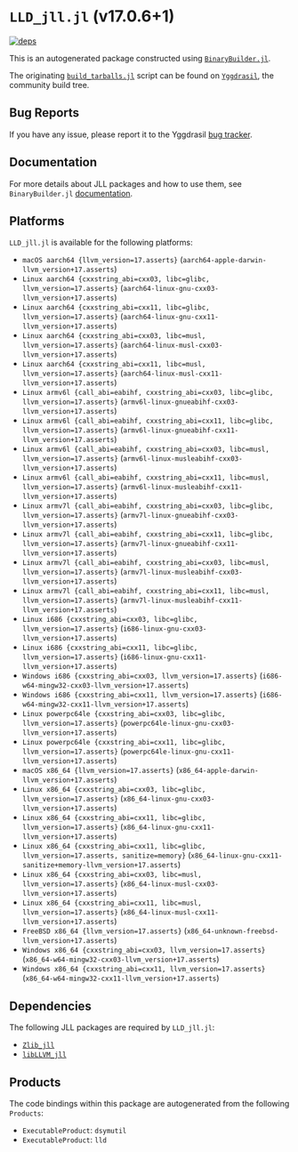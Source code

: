 # `LLD_jll.jl` (v17.0.6+1)

[![deps](https://juliahub.com/docs/LLD_jll/deps.svg)](https://juliahub.com/ui/Packages/LLD_jll/ZHBMJ?page=2)

This is an autogenerated package constructed using [`BinaryBuilder.jl`](https://github.com/JuliaPackaging/BinaryBuilder.jl).

The originating [`build_tarballs.jl`](https://github.com/JuliaPackaging/Yggdrasil/blob/7ace87e9a793995a4ca60ee13f4051eceda2590a/L/LLVM/LLD@17/build_tarballs.jl) script can be found on [`Yggdrasil`](https://github.com/JuliaPackaging/Yggdrasil/), the community build tree.

## Bug Reports

If you have any issue, please report it to the Yggdrasil [bug tracker](https://github.com/JuliaPackaging/Yggdrasil/issues).

## Documentation

For more details about JLL packages and how to use them, see `BinaryBuilder.jl` [documentation](https://docs.binarybuilder.org/stable/jll/).

## Platforms

`LLD_jll.jl` is available for the following platforms:

* `macOS aarch64 {llvm_version=17.asserts}` (`aarch64-apple-darwin-llvm_version+17.asserts`)
* `Linux aarch64 {cxxstring_abi=cxx03, libc=glibc, llvm_version=17.asserts}` (`aarch64-linux-gnu-cxx03-llvm_version+17.asserts`)
* `Linux aarch64 {cxxstring_abi=cxx11, libc=glibc, llvm_version=17.asserts}` (`aarch64-linux-gnu-cxx11-llvm_version+17.asserts`)
* `Linux aarch64 {cxxstring_abi=cxx03, libc=musl, llvm_version=17.asserts}` (`aarch64-linux-musl-cxx03-llvm_version+17.asserts`)
* `Linux aarch64 {cxxstring_abi=cxx11, libc=musl, llvm_version=17.asserts}` (`aarch64-linux-musl-cxx11-llvm_version+17.asserts`)
* `Linux armv6l {call_abi=eabihf, cxxstring_abi=cxx03, libc=glibc, llvm_version=17.asserts}` (`armv6l-linux-gnueabihf-cxx03-llvm_version+17.asserts`)
* `Linux armv6l {call_abi=eabihf, cxxstring_abi=cxx11, libc=glibc, llvm_version=17.asserts}` (`armv6l-linux-gnueabihf-cxx11-llvm_version+17.asserts`)
* `Linux armv6l {call_abi=eabihf, cxxstring_abi=cxx03, libc=musl, llvm_version=17.asserts}` (`armv6l-linux-musleabihf-cxx03-llvm_version+17.asserts`)
* `Linux armv6l {call_abi=eabihf, cxxstring_abi=cxx11, libc=musl, llvm_version=17.asserts}` (`armv6l-linux-musleabihf-cxx11-llvm_version+17.asserts`)
* `Linux armv7l {call_abi=eabihf, cxxstring_abi=cxx03, libc=glibc, llvm_version=17.asserts}` (`armv7l-linux-gnueabihf-cxx03-llvm_version+17.asserts`)
* `Linux armv7l {call_abi=eabihf, cxxstring_abi=cxx11, libc=glibc, llvm_version=17.asserts}` (`armv7l-linux-gnueabihf-cxx11-llvm_version+17.asserts`)
* `Linux armv7l {call_abi=eabihf, cxxstring_abi=cxx03, libc=musl, llvm_version=17.asserts}` (`armv7l-linux-musleabihf-cxx03-llvm_version+17.asserts`)
* `Linux armv7l {call_abi=eabihf, cxxstring_abi=cxx11, libc=musl, llvm_version=17.asserts}` (`armv7l-linux-musleabihf-cxx11-llvm_version+17.asserts`)
* `Linux i686 {cxxstring_abi=cxx03, libc=glibc, llvm_version=17.asserts}` (`i686-linux-gnu-cxx03-llvm_version+17.asserts`)
* `Linux i686 {cxxstring_abi=cxx11, libc=glibc, llvm_version=17.asserts}` (`i686-linux-gnu-cxx11-llvm_version+17.asserts`)
* `Windows i686 {cxxstring_abi=cxx03, llvm_version=17.asserts}` (`i686-w64-mingw32-cxx03-llvm_version+17.asserts`)
* `Windows i686 {cxxstring_abi=cxx11, llvm_version=17.asserts}` (`i686-w64-mingw32-cxx11-llvm_version+17.asserts`)
* `Linux powerpc64le {cxxstring_abi=cxx03, libc=glibc, llvm_version=17.asserts}` (`powerpc64le-linux-gnu-cxx03-llvm_version+17.asserts`)
* `Linux powerpc64le {cxxstring_abi=cxx11, libc=glibc, llvm_version=17.asserts}` (`powerpc64le-linux-gnu-cxx11-llvm_version+17.asserts`)
* `macOS x86_64 {llvm_version=17.asserts}` (`x86_64-apple-darwin-llvm_version+17.asserts`)
* `Linux x86_64 {cxxstring_abi=cxx03, libc=glibc, llvm_version=17.asserts}` (`x86_64-linux-gnu-cxx03-llvm_version+17.asserts`)
* `Linux x86_64 {cxxstring_abi=cxx11, libc=glibc, llvm_version=17.asserts}` (`x86_64-linux-gnu-cxx11-llvm_version+17.asserts`)
* `Linux x86_64 {cxxstring_abi=cxx11, libc=glibc, llvm_version=17.asserts, sanitize=memory}` (`x86_64-linux-gnu-cxx11-sanitize+memory-llvm_version+17.asserts`)
* `Linux x86_64 {cxxstring_abi=cxx03, libc=musl, llvm_version=17.asserts}` (`x86_64-linux-musl-cxx03-llvm_version+17.asserts`)
* `Linux x86_64 {cxxstring_abi=cxx11, libc=musl, llvm_version=17.asserts}` (`x86_64-linux-musl-cxx11-llvm_version+17.asserts`)
* `FreeBSD x86_64 {llvm_version=17.asserts}` (`x86_64-unknown-freebsd-llvm_version+17.asserts`)
* `Windows x86_64 {cxxstring_abi=cxx03, llvm_version=17.asserts}` (`x86_64-w64-mingw32-cxx03-llvm_version+17.asserts`)
* `Windows x86_64 {cxxstring_abi=cxx11, llvm_version=17.asserts}` (`x86_64-w64-mingw32-cxx11-llvm_version+17.asserts`)

## Dependencies

The following JLL packages are required by `LLD_jll.jl`:

* [`Zlib_jll`](https://github.com/JuliaBinaryWrappers/Zlib_jll.jl)
* [`libLLVM_jll`](https://github.com/JuliaBinaryWrappers/libLLVM_jll.jl)

## Products

The code bindings within this package are autogenerated from the following `Products`:

* `ExecutableProduct`: `dsymutil`
* `ExecutableProduct`: `lld`

